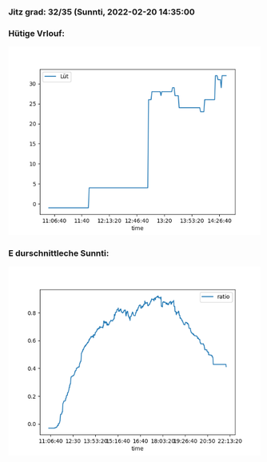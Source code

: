 ### Jitz grad: 32/35 (Sunnti, 2022-02-20 14:35:00

### Hütige Vrlouf:
![Graph](Today.png)

### E durschnittleche Sunnti:
![Graph](Sunnti.png)